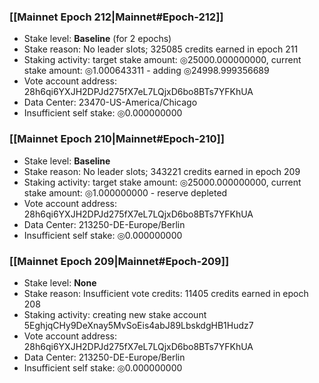 ### [[Mainnet Epoch 212|Mainnet#Epoch-212]]
* Stake level: **Baseline** (for 2 epochs)
* Stake reason: No leader slots; 325085 credits earned in epoch 211
* Staking activity: target stake amount: ◎25000.000000000, current stake amount: ◎1.000643311 - adding ◎24998.999356689
* Vote account address: 28h6qi6YXJH2DPJd275fX7eL7LQjxD6bo8BTs7YFKhUA
* Data Center: 23470-US-America/Chicago
* Insufficient self stake: ◎0.000000000
### [[Mainnet Epoch 210|Mainnet#Epoch-210]]
* Stake level: **Baseline**
* Stake reason: No leader slots; 343221 credits earned in epoch 209
* Staking activity: target stake amount: ◎25000.000000000, current stake amount: ◎1.000000000 - reserve depleted
* Vote account address: 28h6qi6YXJH2DPJd275fX7eL7LQjxD6bo8BTs7YFKhUA
* Data Center: 213250-DE-Europe/Berlin
* Insufficient self stake: ◎0.000000000
### [[Mainnet Epoch 209|Mainnet#Epoch-209]]
* Stake level: **None**
* Stake reason: Insufficient vote credits: 11405 credits earned in epoch 208
* Staking activity: creating new stake account 5EghjqCHy9DeXnay5MvSoEis4abJ89LbskdgHB1Hudz7
* Vote account address: 28h6qi6YXJH2DPJd275fX7eL7LQjxD6bo8BTs7YFKhUA
* Data Center: 213250-DE-Europe/Berlin
* Insufficient self stake: ◎0.000000000